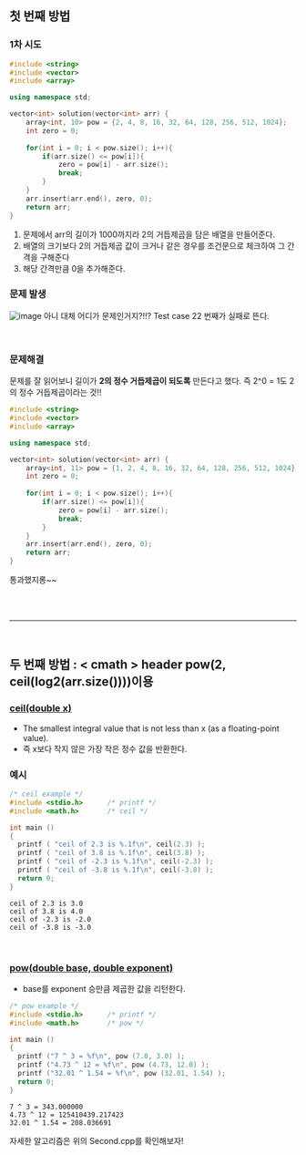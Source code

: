 ## 첫 번째 방법
### 1차 시도 
```c++
#include <string>
#include <vector>
#include <array>

using namespace std;

vector<int> solution(vector<int> arr) {
    array<int, 10> pow = {2, 4, 8, 16, 32, 64, 128, 256, 512, 1024};
    int zero = 0;
    
    for(int i = 0; i < pow.size(); i++){
        if(arr.size() <= pow[i]){
            zero = pow[i] - arr.size();
            break;
        }
    }
    arr.insert(arr.end(), zero, 0);
    return arr;
}
```
1. 문제에서 arr의 길이가 1000까지라 2의 거듭제곱을 담은 배열을 만들어준다.
2. 배열의 크기보다 2의 거듭제곱 값이 크거나 같은 경우를 조건문으로 체크하여 그 간격을 구해준다
3. 해당 간격만큼 0을 추가해준다.

### 문제 발생 
![image](https://user-images.githubusercontent.com/63052097/236430482-55eae9dc-0932-4e6d-a531-23f0ea8d2a5d.png)
아니 대체 어디가 문제인거지?!!? Test case 22 번째가 실패로 뜬다.

<br>

### 문제해결
문제를 잘 읽어보니 길이가 **2의 정수 거듭제곱이 되도록** 만든다고 했다. 즉 2^0 = 1도 2의 정수 거듭제곱이라는 것!!
```c++
#include <string>
#include <vector>
#include <array>

using namespace std;

vector<int> solution(vector<int> arr) {
    array<int, 11> pow = {1, 2, 4, 8, 16, 32, 64, 128, 256, 512, 1024};
    int zero = 0;
    
    for(int i = 0; i < pow.size(); i++){
        if(arr.size() <= pow[i]){
            zero = pow[i] - arr.size();
            break;
        }
    }
    arr.insert(arr.end(), zero, 0);
    return arr;
}
```
통과했지롱~~ 

<br>
<br>

---

<br>

## 두 번째 방법 : < cmath > header pow(2, ceil(log2(arr.size())))이용
### [ceil(double x)](https://cplusplus.com/reference/cmath/ceil/)
- The smallest integral value that is not less than x (as a floating-point value).
- 즉 x보다 작지 않은 가장 작은 정수 값을 반환한다. 

### 예시
```c++
/* ceil example */
#include <stdio.h>      /* printf */
#include <math.h>       /* ceil */

int main ()
{
  printf ( "ceil of 2.3 is %.1f\n", ceil(2.3) );
  printf ( "ceil of 3.8 is %.1f\n", ceil(3.8) );
  printf ( "ceil of -2.3 is %.1f\n", ceil(-2.3) );
  printf ( "ceil of -3.8 is %.1f\n", ceil(-3.8) );
  return 0;
}
```
```
ceil of 2.3 is 3.0
ceil of 3.8 is 4.0
ceil of -2.3 is -2.0
ceil of -3.8 is -3.0
```

<br>

### [pow(double base, double exponent)](https://cplusplus.com/reference/cmath/pow/)
- base를 exponent 승만큼 제곱한 값을 리턴한다.
```c++
/* pow example */
#include <stdio.h>      /* printf */
#include <math.h>       /* pow */

int main ()
{
  printf ("7 ^ 3 = %f\n", pow (7.0, 3.0) );
  printf ("4.73 ^ 12 = %f\n", pow (4.73, 12.0) );
  printf ("32.01 ^ 1.54 = %f\n", pow (32.01, 1.54) );
  return 0;
}
```
```
7 ^ 3 = 343.000000
4.73 ^ 12 = 125410439.217423
32.01 ^ 1.54 = 208.036691
```
자세한 알고리즘은 위의 Second.cpp를 확인해보자!
